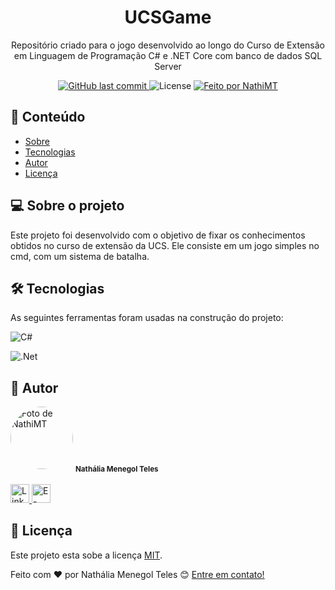 <h1 align="center">UCSGame</h1>

<p align="center">
  Repositório criado para o jogo desenvolvido ao longo do Curso de Extensão em Linguagem de Programação C# e .NET Core com banco de dados SQL Server
</p>

<p align="center">

  <a href="https://github.com/NathiMT/UCSGame/commits/master">
      <img alt="GitHub last commit" src="https://img.shields.io/github/last-commit/NathiMT/UCSGame/master">
  </a>

  <img alt="License" src="https://img.shields.io/badge/license-MIT-brightgreen">

  <a href="https://github.com/NathiMT">
      <img alt="Feito por NathiMT" src="https://img.shields.io/badge/feito%20por-NathiMT-%237519C1">
  </a>
 
 </p>

## 📌 Conteúdo

   * <a href="#-sobre-o-projeto">Sobre</a>
   * <a href="#-tecnologias">Tecnologias</a>
   * <a href="#-autor">Autor</a>
   * <a href="#-licença">Licença</a>

## 💻 Sobre o projeto

Este projeto foi desenvolvido com o objetivo de fixar os conhecimentos obtidos no curso de extensão da UCS. Ele consiste em um jogo simples no cmd, com um sistema de batalha. 


## 🛠 Tecnologias

As seguintes ferramentas foram usadas na construção do projeto:

![C#](https://img.shields.io/badge/c%23-%23239120.svg?style=for-the-badge&logo=c-sharp&logoColor=white)

![.Net](https://img.shields.io/badge/.NET-5C2D91?style=for-the-badge&logo=.net&logoColor=white)


## 🦸 Autor

<img style="border-radius: 50%;" src="https://avatars.githubusercontent.com/NathiMT" width="100px;" alt="Foto de NathiMT"/>
<sub><b>Nathália Menegol Teles</b></sub></a> <a href="https://github.com/NathiMT"></a>
<br>
<br>
<a href="https://www.linkedin.com/in/nath%C3%A1lia-menegol-teles-3a66b31a0/">
  <img src='https://img.shields.io/badge/LinkedIn-0077B5?style=for-the-badge&logo=linkedin&logoColor=white' alt = 'Linkedin' height = '30'>
</a>
<a href="mailto:nmteles@ucs.br">
  <img src='https://img.shields.io/badge/Gmail-D14836?style=for-the-badge&logo=gmail&logoColor=white' alt = 'E-mail' height = '30'>
</a>

## 📝 Licença

Este projeto esta sobe a licença [MIT](./LICENSE).

Feito com ❤️ por Nathália Menegol Teles 😊 [Entre em contato!](https://www.linkedin.com/in/nath%C3%A1lia-menegol-teles-3a66b31a0/)

